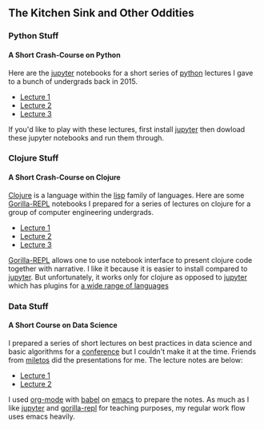 ## The Kitchen Sink and Other Oddities

### Python Stuff 

#### A Short Crash-Course on Python

Here are the [jupyter][1] notebooks for a short series of [python][2] lectures
I gave to a bunch of undergrads back in 2015.

* [Lecture 1](https://github.com/kaygun/Python_Lectures/blob/master/Lecture1.ipynb)
* [Lecture 2](https://github.com/kaygun/Python_Lectures/blob/master/Lecture2.ipynb)
* [Lecture 3](https://github.com/kaygun/Python_Lectures/blob/master/Lecture3.ipynb)

If you'd like to play with these lectures, first install [jupyter][1] then dowload these jupyter notebooks and 
run them through.

### Clojure Stuff

#### A Short Crash-Course on Clojure

[Clojure][3] is a language within the [lisp][4] family of languages.  Here are some
[Gorilla-REPL][5] notebooks I prepared for a series of lectures on clojure for a group
of computer engineering undergrads.  

* [Lecture 1](http://viewer.gorilla-repl.org/view.html?source=github&user=kaygun&repo=Clojure_Lectures&path=Lecture1.clj)
* [Lecture 2](http://viewer.gorilla-repl.org/view.html?source=github&user=kaygun&repo=Clojure_Lectures&path=Lecture2.clj)
* [Lecture 3](http://viewer.gorilla-repl.org/view.html?source=github&user=kaygun&repo=Clojure_Lectures&path=Lecture3.clj)

[Gorilla-REPL][5] allows one to use notebook interface to present clojure code together with narrative.  I like 
it because it is easier to install compared to [jupyter][1].  But unfortunately, it works only for clojure as opposed to 
[jupyter][2] which has plugins for [a wide range of languages][6]

### Data Stuff

#### A Short Course on Data Science

I prepared a series of short lectures on best practices in data science and basic algorithms for a [conference][7]
but I couldn't make it at the time. Friends from [miletos][8] did the presentations for me.  The lecture notes are below:

* [Lecture 1](http://web.itu.edu.tr/kaygun/Programming/data.html)
* [Lecture 2](http://web.itu.edu.tr/kaygun/Programming/ml.html)

I used [org-mode][9] with [babel][11] on [emacs][10] to prepare the notes. As much as I like [jupyter][1] and 
[gorilla-repl][5] for teaching purposes, my regular work flow uses emacs heavily.  

[1]: https://jupyter.org
[2]: https://python.org
[3]: https://clojure.org
[4]: https://en.wikipedia.org/wiki/Lisp_(programming_language)
[5]: http://gorilla-repl.org
[6]: https://github.com/jupyter/jupyter/wiki/Jupyter-kernels
[7]: http://ab.org.tr/ab16/
[8]: http://miletos.co/en/
[9]: http://orgmode.org/
[10]: https://www.gnu.org/software/emacs/
[11]: http://orgmode.org/worg/org-contrib/babel/
